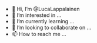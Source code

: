 - 👋 Hi, I’m @LucaLappalainen
- 👀 I’m interested in ...
- 🌱 I’m currently learning ...
- 💞️ I’m looking to collaborate on ...
- 📫 How to reach me ...

<!---
LucaLappalainen/LucaLappalainen is a ✨ special ✨ repository because its `README.md` (this file) appears on your GitHub profile.
You can click the Preview link to take a look at your changes.
--->
